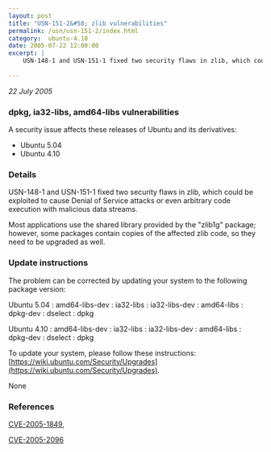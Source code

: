 ```yaml
---
layout: post
title: "USN-151-2&#58; zlib vulnerabilities"
permalink: /usn/usn-151-2/index.html
category:  ubuntu-4.10
date: 2005-07-22 12:00:00
excerpt: |
    USN-148-1 and USN-151-1 fixed two security flaws in zlib, which could be exploited to cause Denial of Service attacks or even arbitrary code execution with malicious data streams.
    
--- 
```

 
 

*22 July 2005*

### dpkg, ia32-libs, amd64-libs vulnerabilities

A security issue affects these releases of Ubuntu and its derivatives:

* Ubuntu 5.04
* Ubuntu 4.10

### Details

USN-148-1 and USN-151-1 fixed two security flaws in zlib, which could be exploited to cause Denial of Service attacks or even arbitrary code execution with malicious data streams.

Most applications use the shared library provided by the &quot;zlib1g&quot; package; however, some packages contain copies of the affected zlib code, so they need to be upgraded as well.

### Update instructions

The problem can be corrected by updating your system to the following package version:

Ubuntu 5.04
 : amd64-libs-dev 
 : ia32-libs 
 : ia32-libs-dev 
 : amd64-libs 
 : dpkg-dev 
 : dselect 
 : dpkg 

Ubuntu 4.10
 : amd64-libs-dev 
 : ia32-libs 
 : ia32-libs-dev 
 : amd64-libs 
 : dpkg-dev 
 : dselect 
 : dpkg 

To update your system, please follow these instructions: [https://wiki.ubuntu.com/Security/Upgrades](https://wiki.ubuntu.com/Security/Upgrades).

None

### References

 
 [CVE-2005-1849](http://people.ubuntu.com/~ubuntu-security/cve/CVE-2005-1849), 

 [CVE-2005-2096](http://people.ubuntu.com/~ubuntu-security/cve/CVE-2005-2096)
 

